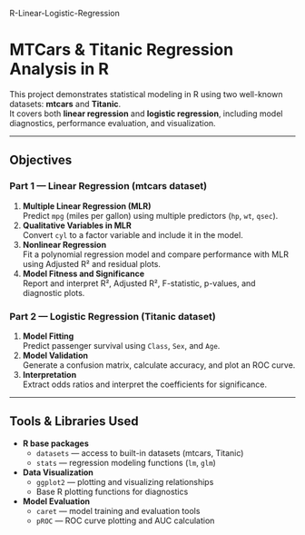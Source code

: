 R-Linear-Logistic-Regression
# MTCars & Titanic Regression Analysis in R

This project demonstrates statistical modeling in R using two well-known datasets: **mtcars** and **Titanic**.  
It covers both **linear regression** and **logistic regression**, including model diagnostics, performance evaluation, and visualization.

---

## Objectives

### Part 1 — Linear Regression (mtcars dataset)
1. **Multiple Linear Regression (MLR)**  
   Predict `mpg` (miles per gallon) using multiple predictors (`hp`, `wt`, `qsec`).
2. **Qualitative Variables in MLR**  
   Convert `cyl` to a factor variable and include it in the model.
3. **Nonlinear Regression**  
   Fit a polynomial regression model and compare performance with MLR using Adjusted R² and residual plots.
4. **Model Fitness and Significance**  
   Report and interpret R², Adjusted R², F-statistic, p-values, and diagnostic plots.

### Part 2 — Logistic Regression (Titanic dataset)
1. **Model Fitting**  
   Predict passenger survival using `Class`, `Sex`, and `Age`.
2. **Model Validation**  
   Generate a confusion matrix, calculate accuracy, and plot an ROC curve.
3. **Interpretation**  
   Extract odds ratios and interpret the coefficients for significance.

---

## Tools & Libraries Used
- **R base packages**
  - `datasets` — access to built-in datasets (mtcars, Titanic)
  - `stats` — regression modeling functions (`lm`, `glm`)
- **Data Visualization**
  - `ggplot2` — plotting and visualizing relationships
  - Base R plotting functions for diagnostics
- **Model Evaluation**
  - `caret` — model training and evaluation tools
  - `pROC` — ROC curve plotting and AUC calculation
